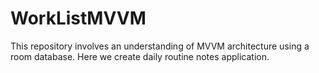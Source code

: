 # WorkListMVVM
This repository involves an understanding of MVVM architecture using a room database. 
Here we create daily routine notes application.

